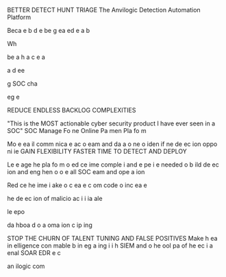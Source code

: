 BETTER DETECT HUNT TRIAGE
The Anvilogic Detection Automation Platform

Beca e b d e be g ea ed e a b

Wh

be a h a c e a

a d ee

g SOC cha

eg e

REDUCE ENDLESS BACKLOG COMPLEXITIES

"This is the MOST actionable cyber security product I have ever seen in a SOC"
SOC Manage Fo ne Online Pa men Pla fo m

Mo e ea il comm nica e ac o eam and da a o ne o iden if ne de ec ion oppo ni ie
GAIN FLEXIBILITY FASTER TIME TO DETECT AND DEPLOY

Le e age he pla fo m o ed ce ime comple i and e pe i e needed o b ild de ec ion and eng hen o o e all SOC eam and ope a ion

Red ce he ime i ake o c ea e c om code o inc ea e

he de ec ion of malicio ac i i ia ale

le epo

da hboa d o a oma ion c ip ing

STOP THE CHURN OF TALENT TUNING AND FALSE POSITIVES
Make h ea in elligence con mable b in eg a ing i i h SIEM and o he ool pa of he ec i a enal SOAR EDR e c

an ilogic com


